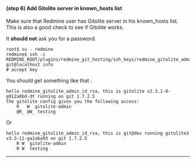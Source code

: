 #### **(step 6)** Add Gitolite server in known_hosts list

Make sure that Redmine user has Gitolite server in his known_hosts list. This is also a good check to see if Gitolite works.

It **should not** ask you for a password.

    root$ su - redmine
    redmine$ ssh -i REDMINE_ROOT/plugins/redmine_git_hosting/ssh_keys/redmine_gitolite_admin_id_rsa git@localhost info
    # accept key

You should get something like that :

    hello redmine_gitolite_admin_id_rsa, this is gitolite v2.3.1-0-g912a8bd-dt running on git 1.7.2.5
    the gitolite config gives you the following access:
        R   W  gitolite-admin
        @R_ @W_ testing

Or

    hello redmine_gitolite_admin_id_rsa, this is git@dev running gitolite3 v3.3-11-ga1aba93 on git 1.7.2.5
        R W  gitolite-admin
        R W  testing

***

